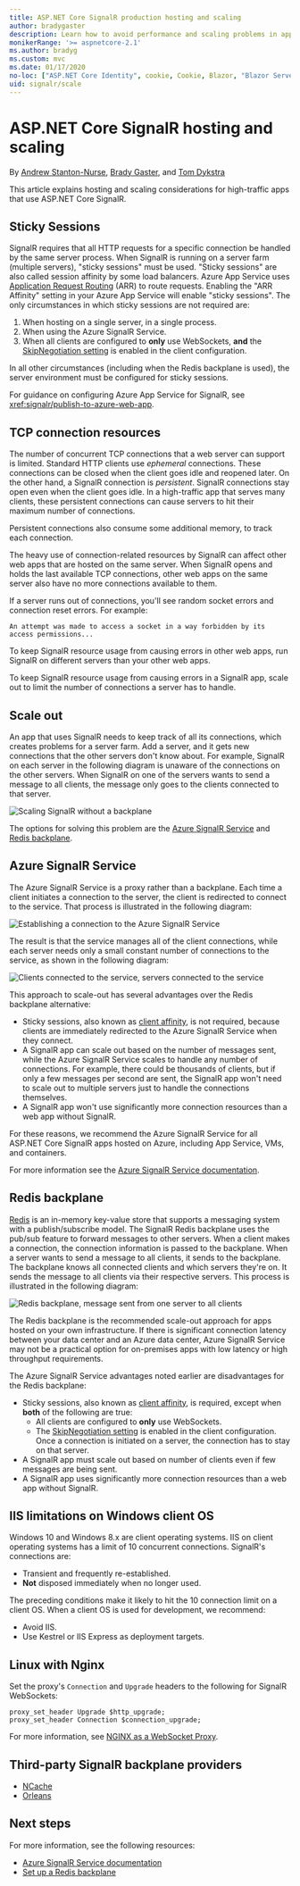 ```yaml
---
title: ASP.NET Core SignalR production hosting and scaling
author: bradygaster
description: Learn how to avoid performance and scaling problems in apps that use ASP.NET Core SignalR.
monikerRange: '>= aspnetcore-2.1'
ms.author: bradyg
ms.custom: mvc
ms.date: 01/17/2020
no-loc: ["ASP.NET Core Identity", cookie, Cookie, Blazor, "Blazor Server", "Blazor WebAssembly", "Identity", "Let's Encrypt", Razor, SignalR]
uid: signalr/scale
---
```

# ASP.NET Core SignalR hosting and scaling

By [Andrew Stanton-Nurse](https://twitter.com/anurse), [Brady Gaster](https://twitter.com/bradygaster), and [Tom Dykstra](https://github.com/tdykstra)

This article explains hosting and scaling considerations for high-traffic apps that use ASP.NET Core SignalR.

## Sticky Sessions

SignalR requires that all HTTP requests for a specific connection be handled by the same server process. When SignalR is running on a server farm (multiple servers), "sticky sessions" must be used. "Sticky sessions" are also called session affinity by some load balancers. Azure App Service uses [Application Request Routing](/iis/extensions/planning-for-arr/application-request-routing-version-2-overview) (ARR) to route requests. Enabling the "ARR Affinity" setting in your Azure App Service will enable "sticky sessions". The only circumstances in which sticky sessions are not required are:

1. When hosting on a single server, in a single process.
1. When using the Azure SignalR Service.
1. When all clients are configured to **only** use WebSockets, **and** the [SkipNegotiation setting](xref:signalr/configuration#configure-additional-options) is enabled in the client configuration.

In all other circumstances (including when the Redis backplane is used), the server environment must be configured for sticky sessions.

For guidance on configuring Azure App Service for SignalR, see <xref:signalr/publish-to-azure-web-app>.

## TCP connection resources

The number of concurrent TCP connections that a web server can support is limited. Standard HTTP clients use *ephemeral* connections. These connections can be closed when the client goes idle and reopened later. On the other hand, a SignalR connection is *persistent*. SignalR connections stay open even when the client goes idle. In a high-traffic app that serves many clients, these persistent connections can cause servers to hit their maximum number of connections.

Persistent connections also consume some additional memory, to track each connection.

The heavy use of connection-related resources by SignalR can affect other web apps that are hosted on the same server. When SignalR opens and holds the last available TCP connections, other web apps on the same server also have no more connections available to them.

If a server runs out of connections, you'll see random socket errors and connection reset errors. For example:

```
An attempt was made to access a socket in a way forbidden by its access permissions...
```

To keep SignalR resource usage from causing errors in other web apps, run SignalR on different servers than your other web apps.

To keep SignalR resource usage from causing errors in a SignalR app, scale out to limit the number of connections a server has to handle.

## Scale out

An app that uses SignalR needs to keep track of all its connections, which creates problems for a server farm. Add a server, and it gets new connections that the other servers don't know about. For example, SignalR on each server in the following diagram is unaware of the connections on the other servers. When SignalR on one of the servers wants to send a message to all clients, the message only goes to the clients connected to that server.

![Scaling SignalR without a backplane](scale/_static/scale-no-backplane.png)

The options for solving this problem are the [Azure SignalR Service](#azure-signalr-service) and [Redis backplane](#redis-backplane).

## Azure SignalR Service

The Azure SignalR Service is a proxy rather than a backplane. Each time a client initiates a connection to the server, the client is redirected to connect to the service. That process is illustrated in the following diagram:

![Establishing a connection to the Azure SignalR Service](scale/_static/azure-signalr-service-one-connection.png)

The result is that the service manages all of the client connections, while each server needs only a small constant number of connections to the service, as shown in the following diagram:

![Clients connected to the service, servers connected to the service](scale/_static/azure-signalr-service-multiple-connections.png)

This approach to scale-out has several advantages over the Redis backplane alternative:

* Sticky sessions, also known as [client affinity](/iis/extensions/configuring-application-request-routing-arr/http-load-balancing-using-application-request-routing#step-3---configure-client-affinity), is not required, because clients are immediately redirected to the Azure SignalR Service when they connect.
* A SignalR app can scale out based on the number of messages sent, while the Azure SignalR Service scales to handle any number of connections. For example, there could be thousands of clients, but if only a few messages per second are sent, the SignalR app won't need to scale out to multiple servers just to handle the connections themselves.
* A SignalR app won't use significantly more connection resources than a web app without SignalR.

For these reasons, we recommend the Azure SignalR Service for all ASP.NET Core SignalR apps hosted on Azure, including App Service, VMs, and containers.

For more information see the [Azure SignalR Service documentation](/azure/azure-signalr/signalr-overview).

## Redis backplane

[Redis](https://redis.io/) is an in-memory key-value store that supports a messaging system with a publish/subscribe model. The SignalR Redis backplane uses the pub/sub feature to forward messages to other servers. When a client makes a connection, the connection information is passed to the backplane. When a server wants to send a message to all clients, it sends to the backplane. The backplane knows all connected clients and which servers they're on. It sends the message to all clients via their respective servers. This process is illustrated in the following diagram:

![Redis backplane, message sent from one server to all clients](scale/_static/redis-backplane.png)

The Redis backplane is the recommended scale-out approach for apps hosted on your own infrastructure. If there is significant connection latency between your data center and an Azure data center, Azure SignalR Service may not be a practical option for on-premises apps with low latency or high throughput requirements.

The Azure SignalR Service advantages noted earlier are disadvantages for the Redis backplane:

* Sticky sessions, also known as [client affinity](/iis/extensions/configuring-application-request-routing-arr/http-load-balancing-using-application-request-routing#step-3---configure-client-affinity), is required, except when **both** of the following are true:
  * All clients are configured to **only** use WebSockets.
  * The [SkipNegotiation setting](xref:signalr/configuration#configure-additional-options) is enabled in the client configuration. 
   Once a connection is initiated on a server, the connection has to stay on that server.
* A SignalR app must scale out based on number of clients even if few messages are being sent.
* A SignalR app uses significantly more connection resources than a web app without SignalR.

## IIS limitations on Windows client OS

Windows 10 and Windows 8.x are client operating systems. IIS on client operating systems has a limit of 10 concurrent connections. SignalR's connections are:

* Transient and frequently re-established.
* **Not** disposed immediately when no longer used.

The preceding conditions make it likely to hit the 10 connection limit on a client OS. When a client OS is used for development, we recommend:

* Avoid IIS.
* Use Kestrel or IIS Express as deployment targets.

## Linux with Nginx

Set the proxy's `Connection` and `Upgrade` headers to the following for SignalR WebSockets:

```nginx
proxy_set_header Upgrade $http_upgrade;
proxy_set_header Connection $connection_upgrade;
```

For more information, see [NGINX as a WebSocket Proxy](https://www.nginx.com/blog/websocket-nginx/).

## Third-party SignalR backplane providers

* [NCache](https://www.alachisoft.com/ncache/asp-net-core-signalr.html)
* [Orleans](https://github.com/OrleansContrib/SignalR.Orleans)

## Next steps

For more information, see the following resources:

* [Azure SignalR Service documentation](/azure/azure-signalr/signalr-overview)
* [Set up a Redis backplane](xref:signalr/redis-backplane)